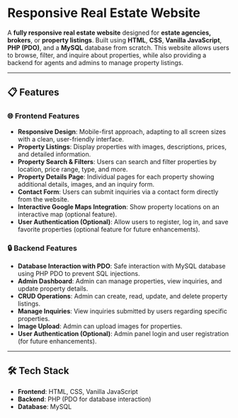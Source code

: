 # Responsive Real Estate Website

A **fully responsive real estate website** designed for **estate agencies, brokers**, or **property listings**. Built using **HTML**, **CSS**, **Vanilla JavaScript**, **PHP (PDO)**, and a **MySQL** database from scratch. This website allows users to browse, filter, and inquire about properties, while also providing a backend for agents and admins to manage property listings.

---

## 📋 Features

### 🌐 Frontend Features
- **Responsive Design**: Mobile-first approach, adapting to all screen sizes with a clean, user-friendly interface.
- **Property Listings**: Display properties with images, descriptions, prices, and detailed information.
- **Property Search & Filters**: Users can search and filter properties by location, price range, type, and more.
- **Property Details Page**: Individual pages for each property showing additional details, images, and an inquiry form.
- **Contact Form**: Users can submit inquiries via a contact form directly from the website.
- **Interactive Google Maps Integration**: Show property locations on an interactive map (optional feature).
- **User Authentication (Optional)**: Allow users to register, log in, and save favorite properties (optional feature for future enhancements).

### 🔒 Backend Features
- **Database Interaction with PDO**: Safe interaction with MySQL database using PHP PDO to prevent SQL injections.
- **Admin Dashboard**: Admin can manage properties, view inquiries, and update property details.
- **CRUD Operations**: Admin can create, read, update, and delete property listings.
- **Manage Inquiries**: View inquiries submitted by users regarding specific properties.
- **Image Upload**: Admin can upload images for properties.
- **User Authentication (Optional)**: Admin panel login and user registration (for future enhancements).

---

## 🛠️ Tech Stack

- **Frontend**: HTML, CSS, Vanilla JavaScript
- **Backend**: PHP (PDO for database interaction)
- **Database**: MySQL



